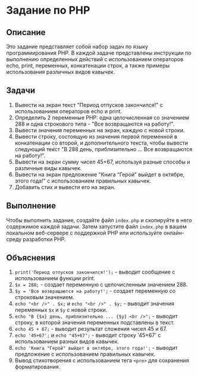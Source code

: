 # Задание по PHP

## Описание
Это задание представляет собой набор задач по языку программирования PHP. В каждой задаче представлены инструкции по выполнению определенных действий с использованием операторов echo, print, переменных, конкатенации строк, а также примеры использования различных видов кавычек.

## Задачи
1. Вывести на экран текст "Период отпусков закончился!" с использованием операторов echo и print.
2. Определить 2 переменные PHP: одна целочисленная со значением 288 и одна строкового типа - "Все возвращаются на работу!".
3. Вывести значения переменных на экран, каждую с новой строки.
4. Вывести строку, состоящую из значения первой переменной в конкатенации со второй, и дополнительного текста, чтобы вывести следующий текст "В 288 день, приблизительно ... Все возвращаются на работу!".
5. Вывести на экран сумму чисел 45+67, используя разные способы и различные виды кавычек.
6. Вывести на экран предложение "Книга “Герой” выйдет в октябре, этого года!" с использованием правильных кавычек.
7. Добавить стих и вывести его на экран.

## Выполнение
Чтобы выполнить задание, создайте файл `index.php` и скопируйте в него содержимое каждой задачи. Затем запустите файл `index.php` в вашем локальном веб-сервере с поддержкой PHP или используйте онлайн-среду разработки PHP.

## Объяснения
1. `print('Период отпусков закончился!');` - выводит сообщение с использованием функции print.
2. `$x = 288;` - создает переменную с целочисленным значением 288.
3. `$y = 'Все возвращаются на работу!';` - создает переменную со строковым значением.
4. `echo "<br />" . $x;` и `echo "<br />" . $y;` - выводит значения переменных `$x` и `$y` с новой строки.
5. `echo "В {$x} день, приблизительно ... {$y} <br />";` - выводит строку, в которой значения переменных подставлены в текст.
6. `echo 45 + 67;` - выводит результат сложения чисел 45 и 67.
7. `echo '45+67';` и `echo "45+67";` - выводит строку '45+67' с использованием разных видов кавычек.
8. `echo 'Книга "Герой" выйдет в октябре, этого года!';` - выводит предложение с использованием правильных кавычек.
9. Вывод стихотворения с использованием тега `<pre>` для сохранения форматирования.
